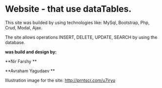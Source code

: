 # Website - that use dataTables.
This site was builded by using technologies like: MySql, Bootstrap, Php, Crud, Modal, Ajax.

The site allows operations INSERT, DELETE, UPDATE, SEARCH by using the database.

**was build and design by:**

**Nir Farshy **

**Avraham Yagudaev **

Illustration image for the site:
http://prntscr.com/u7iryu

